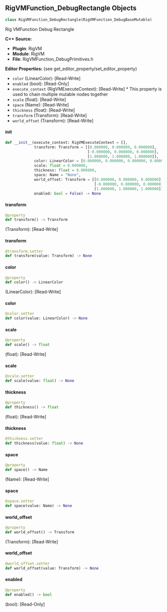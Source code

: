 ## RigVMFunction_DebugRectangle Objects

```python
class RigVMFunction_DebugRectangle(RigVMFunction_DebugBaseMutable)
```

Rig VMFunction Debug Rectangle

**C++ Source:**

- **Plugin**: RigVM
- **Module**: RigVM
- **File**: RigVMFunction_DebugPrimitives.h

**Editor Properties:** (see get_editor_property/set_editor_property)

- ``color`` (LinearColor):  [Read-Write]
- ``enabled`` (bool):  [Read-Only]
- ``execute_context`` (RigVMExecuteContext):  [Read-Write] * This property is used to chain multiple mutable nodes together
- ``scale`` (float):  [Read-Write]
- ``space`` (Name):  [Read-Write]
- ``thickness`` (float):  [Read-Write]
- ``transform`` (Transform):  [Read-Write]
- ``world_offset`` (Transform):  [Read-Write]

<a id="unreal.RigVMFunction_DebugRectangle.__init__"></a>

#### __init__

```python
def __init__(execute_context: RigVMExecuteContext = [],
             transform: Transform = [[0.000000, 0.000000, 0.000000],
                                     [-0.000000, 0.000000, 0.000000],
                                     [1.000000, 1.000000, 1.000000]],
             color: LinearColor = [0.000000, 0.000000, 0.000000, 0.000000],
             scale: float = 0.000000,
             thickness: float = 0.000000,
             space: Name = "None",
             world_offset: Transform = [[0.000000, 0.000000, 0.000000],
                                        [-0.000000, 0.000000, 0.000000],
                                        [1.000000, 1.000000, 1.000000]],
             enabled: bool = False) -> None
```

<a id="unreal.RigVMFunction_DebugRectangle.transform"></a>

#### transform

```python
@property
def transform() -> Transform
```

(Transform):  [Read-Write]

<a id="unreal.RigVMFunction_DebugRectangle.transform"></a>

#### transform

```python
@transform.setter
def transform(value: Transform) -> None
```

<a id="unreal.RigVMFunction_DebugRectangle.color"></a>

#### color

```python
@property
def color() -> LinearColor
```

(LinearColor):  [Read-Write]

<a id="unreal.RigVMFunction_DebugRectangle.color"></a>

#### color

```python
@color.setter
def color(value: LinearColor) -> None
```

<a id="unreal.RigVMFunction_DebugRectangle.scale"></a>

#### scale

```python
@property
def scale() -> float
```

(float):  [Read-Write]

<a id="unreal.RigVMFunction_DebugRectangle.scale"></a>

#### scale

```python
@scale.setter
def scale(value: float) -> None
```

<a id="unreal.RigVMFunction_DebugRectangle.thickness"></a>

#### thickness

```python
@property
def thickness() -> float
```

(float):  [Read-Write]

<a id="unreal.RigVMFunction_DebugRectangle.thickness"></a>

#### thickness

```python
@thickness.setter
def thickness(value: float) -> None
```

<a id="unreal.RigVMFunction_DebugRectangle.space"></a>

#### space

```python
@property
def space() -> Name
```

(Name):  [Read-Write]

<a id="unreal.RigVMFunction_DebugRectangle.space"></a>

#### space

```python
@space.setter
def space(value: Name) -> None
```

<a id="unreal.RigVMFunction_DebugRectangle.world_offset"></a>

#### world_offset

```python
@property
def world_offset() -> Transform
```

(Transform):  [Read-Write]

<a id="unreal.RigVMFunction_DebugRectangle.world_offset"></a>

#### world_offset

```python
@world_offset.setter
def world_offset(value: Transform) -> None
```

<a id="unreal.RigVMFunction_DebugRectangle.enabled"></a>

#### enabled

```python
@property
def enabled() -> bool
```

(bool):  [Read-Only]

<a id="unreal.RigVMFunction_DebugRectangleNoSpace"></a>
